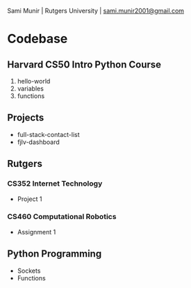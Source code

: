 Sami Munir | Rutgers University | sami.munir2001@gmail.com
# Codebase
## Harvard CS50 Intro Python Course
1. hello-world
2. variables
3. functions
## Projects
* full-stack-contact-list
* fjlv-dashboard
## Rutgers
### CS352 Internet Technology
* Project 1
### CS460 Computational Robotics
* Assignment 1
## Python Programming
* Sockets
* Functions